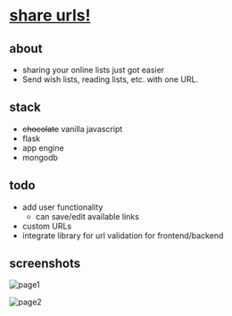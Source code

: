 # [share urls!](http://shareurls.appspot.com)

## about
- sharing your online lists just got easier
- Send wish lists, reading lists, etc. with one URL.

## stack
- ~~chocolate~~ vanilla javascript
- flask
- app engine
- mongodb 

## todo
- add user functionality 
	- can save/edit available links
- custom URLs
- integrate library for url validation for frontend/backend

## screenshots
![page1](http://s10.postimg.org/3kynxjvah/Screen_Shot_2016_02_03_at_3_03_09_PM.png)

![page2](http://s16.postimg.org/4839pjdz9/Screen_Shot_2016_02_03_at_3_07_02_PM.png)
